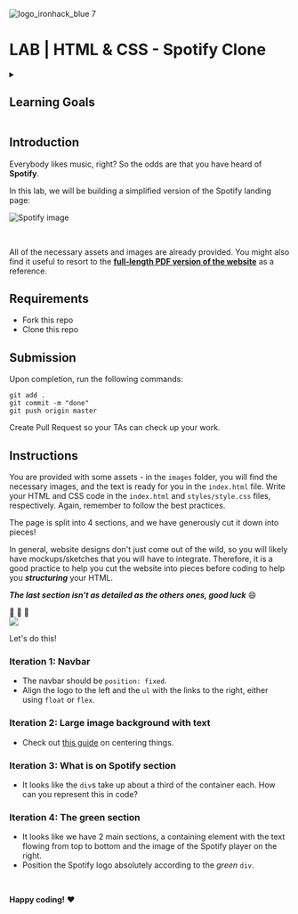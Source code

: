 ![logo_ironhack_blue 7](https://user-images.githubusercontent.com/23629340/40541063-a07a0a8a-601a-11e8-91b5-2f13e4e6b441.png)

# LAB | HTML & CSS - Spotify Clone

<details>
  <summary>
   <h2>Learning Goals</h2>
  </summary>

  This exercise allows you to practice and apply the concepts and techniques taught in class. 

  Upon completion of this exercise, you will be able to:

  - Create a webpage based on provided design and assets.
  - Create and link an external CSS stylesheet with an HTML document.
  - Display images in a webpage using HTML image tags and CSS `background` property.
  - Use the CSS `position` property to position elements on a webpage.
  - Use Flexbox to layout and position elements on a webpage.
  - Center content on a webpage, including images and text.
  - Submit completed work using Git and GitHub by creating a Pull Request.

  <br>
  <hr> 

</details>

## Introduction

Everybody likes music, right? So the odds are that you have heard of **Spotify**.

In this lab, we will be building a simplified version of the Spotify landing page:

![Spotify image](https://i.imgur.com/xVD0bm6.jpg)

<br>

All of the necessary assets and images are already provided. You might also find it useful to resort to the **[full-length PDF version of the website](https://s3-eu-west-1.amazonaws.com/ih-materials/uploads/spotify-prototype.pdf)** as a reference.

## Requirements

- Fork this repo
- Clone this repo

## Submission

Upon completion, run the following commands:

```shell
git add .
git commit -m "done"
git push origin master
```

Create Pull Request so your TAs can check up your work.

## Instructions

You are provided with some assets - in the `images` folder, you will find the necessary images, and the text is ready for you in the `index.html` file. Write your HTML and CSS code in the `index.html` and `styles/style.css` files, respectively. Again, remember to follow the best practices.

The page is split into 4 sections, and we have generously cut it down into pieces!

In general, website designs don't just come out of the wild, so you will likely have mockups/sketches that you will have to integrate. Therefore, it is a good practice to help you cut the website into pieces before coding to help you _**structuring**_ your HTML.

_**The last section isn't as detailed as the others ones, good luck**_ :smile:

:muscle: :muscle: :muscle:
<br>
![](https://res.cloudinary.com/ihwebdeb/image/upload/v1571085836/Ironhack/spotify-prototype_1x_ahk8ep.jpg)

Let's do this!

### Iteration 1: Navbar

- The navbar should be `position: fixed`.
- Align the logo to the left and the `ul` with the links to the right, either using `float` or `flex`.

### Iteration 2: Large image background with text

- Check out [this guide](https://css-tricks.com/centering-css-complete-guide/) on centering things.

### Iteration 3: What is on Spotify section

- It looks like the `div`s take up about a third of the container each. How can you represent this in code?

### Iteration 4: The green section

- It looks like we have 2 main sections, a containing element with the text flowing from top to bottom and the image of the Spotify player on the right.
- Position the Spotify logo absolutely according to the _green_ `div`.

<br>

**Happy coding!** :heart:
